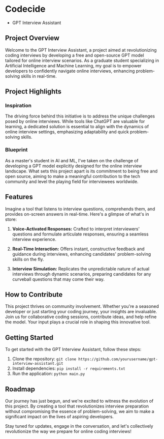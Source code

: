 # Codecide
 - GPT Interview Assistant

## Project Overview

Welcome to the GPT Interview Assistant, a project aimed at revolutionizing coding interviews by developing a free and open-source GPT model tailored for online interview scenarios. As a graduate student specializing in Artificial Intelligence and Machine Learning, my goal is to empower developers to confidently navigate online interviews, enhancing problem-solving skills in real-time.

## Project Highlights

### Inspiration

The driving force behind this initiative is to address the unique challenges posed by online interviews. While tools like ChatGPT are valuable for learning, a dedicated solution is essential to align with the dynamics of online interview settings, emphasizing adaptability and quick problem-solving skills.

### Blueprint

As a master's student in AI and ML, I've taken on the challenge of developing a GPT model explicitly designed for the online interview landscape. What sets this project apart is its commitment to being free and open source, aiming to make a meaningful contribution to the tech community and level the playing field for interviewees worldwide.

## Features

Imagine a tool that listens to interview questions, comprehends them, and provides on-screen answers in real-time. Here's a glimpse of what's in store:

1. **Voice-Activated Responses:** Crafted to interpret interviewers' questions and formulate articulate responses, ensuring a seamless interview experience.

2. **Real-Time Interaction:** Offers instant, constructive feedback and guidance during interviews, enhancing candidates' problem-solving skills on the fly.

3. **Interview Simulation:** Replicates the unpredictable nature of actual interviews through dynamic scenarios, preparing candidates for any curveball questions that may come their way.

## How to Contribute

This project thrives on community involvement. Whether you're a seasoned developer or just starting your coding journey, your insights are invaluable. Join us for collaborative coding sessions, contribute ideas, and help refine the model. Your input plays a crucial role in shaping this innovative tool.

## Getting Started

To get started with the GPT Interview Assistant, follow these steps:

1. Clone the repository: `git clone https://github.com/yourusername/gpt-interview-assistant.git`
2. Install dependencies: `pip install -r requirements.txt`
3. Run the application: `python main.py`

## Roadmap

Our journey has just begun, and we're excited to witness the evolution of this project. By creating a tool that revolutionizes interview preparation without compromising the essence of problem-solving, we aim to make a significant impact on the lives of aspiring developers.

Stay tuned for updates, engage in the conversation, and let's collectively revolutionize the way we prepare for online coding interviews!
